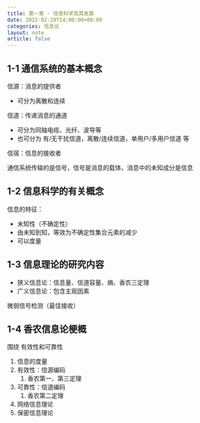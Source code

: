 ```yaml
---
title: 第一章 - 信息科学及其发展
date: 2022-02-28T14:00:00+08:00
categories: 信息论
layout: note
article: false
---
```


## 1-1 通信系统的基本概念

信源：消息的提供者
- 可分为离散和连续

信道：传递消息的通道
- 可分为同轴电缆、光纤、波导等
- 也可分为 有/无干扰信道，离散/连续信道，单用户/多用户信道 等

信宿：信息的接收者

通信系统传输的是信号，信号是消息的载体，消息中的未知成分是信息

## 1-2 信息科学的有关概念

信息的特征：
- 未知性（不确定性）
- 由未知到知，等效为不确定性集合元素的减少
- 可以度量

## 1-3 信息理论的研究内容

- 狭义信息论：信息量、信道容量、熵、香农三定理
- 广义信息论：包含主观因素

微弱信号检测（最佳接收）

## 1-4 香农信息论梗概

围绕 有效性和可靠性
1. 信息的度量
2. 有效性：信源编码
   1. 香农第一、第三定理
3. 可靠性：信道编码
   1. 香农第二定理
4. 网络信息理论
5. 保密信息理论
